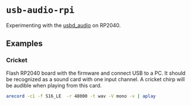 # `usb-audio-rpi`

Experimenting with the [usbd_audio](https://docs.rs/usbd-audio/latest/usbd_audio/)
on RP2040.

## Examples

### Cricket

Flash RP2040 board with the firmware and connect USB to a PC.
It should be recognized as a sound card with one input channel.
A cricket chirp will be audible when playing from this card.

```sh
arecord -c1 -f S16_LE  -r 48000 -t wav -V mono -v | aplay
```
